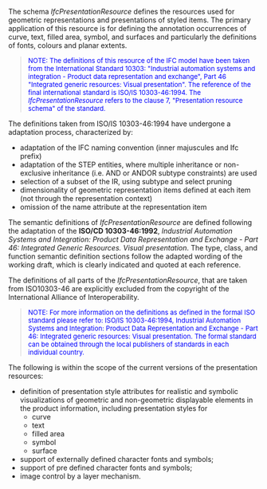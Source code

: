 ﻿The schema _IfcPresentationResource_ defines the resources used for geometric representations and presentations of styled items. The primary application of this resource is for defining the annotation occurrences of curve, text, filled area, symbol, and surfaces and particularly the definitions of fonts, colours and planar extents.

> <font color="#0000FF" size="-1">NOTE: The definitions of this
		resource of the IFC model have been taken from the International Standard
		10303: "Industrial automation systems and integration - Product data
		representation and exchange", Part 46 "Integrated generic resources: Visual
		presentation". The reference of the final international standard is ISO/IS
		10303-46:1994. The <i>IfcPresentationResource</i> refers to the clause 7,
		"Presentation resource schema" of the standard.</font>

The definitions taken from ISO/IS 10303-46:1994 have undergone a adaptation process, characterized by:

* adaptation of the IFC naming convention (inner majuscules and Ifc prefix)
* adaptation of the STEP entities, where multiple inheritance or non-exclusive inheritance (i.e. AND or ANDOR subtype constraints) are used
* selection of a subset of the IR, using subtype and select pruning
* dimensionality of geometric representation items defined at each item (not through the representation context)
* omission of the name attribute at the representation item

The semantic definitions of _IfcPresentationResource_ are defined following the adaptation of the **ISO/CD 10303-46:1992**, _Industrial
		Automation Systems and Integration: Product Data Representation and Exchange -
		Part 46: Integrated Generic Resources. Visual presentation_. The type, class, and function semantic definition sections follow the adapted wording of the working draft, which is clearly indicated and quoted at each reference.

The definitions of all parts of the _IfcPresentationResource_, that are taken from ISO10303-46 are explicitly excluded from the copyright of the International Alliance of Interoperability.

> <font color="#0000FF" size="-1">NOTE: For more information on
		the definitions as defined in the formal ISO standard please refer to: ISO/IS
		10303-46:1994, Industrial Automation Systems and Integration: Product Data
		Representation and Exchange - Part 46: Integrated generic resources: Visual
		presentation. The formal standard can be obtained through the local publishers
		of standards in each individual country.</font>

The following is within the scope of the current versions of the presentation resources:

* definition of presentation style attributes for realistic and symbolic visualizations of geometric and non-geometric displayable elements in the product information, including presentation styles for 
    * curve
    * text
    * filled area
    * symbol
    * surface 
* support of externally defined character fonts and symbols;
* support of pre defined character fonts and symbols;
* image control by a layer mechanism.
